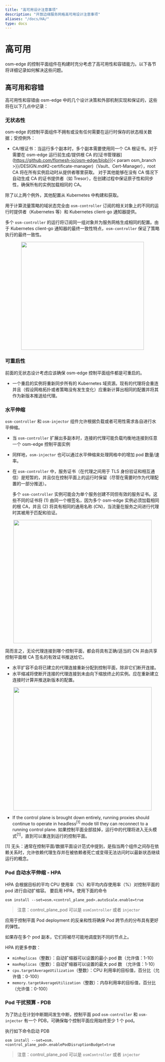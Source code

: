 ```yaml
---
title: "高可用设计注意事项"
description: "开放边缘服务网格高可用设计注意事项"
aliases: "/docs/HA/"
type: docs
---
```


# 高可用

osm-edge 的控制平面组件在构建时充分考虑了高可用性和容错能力。以下各节将详细记录如何解决这些问题。

## 高可用和容错

高可用性和容错由 osm-edge 中的几个设计决策和外部机制实现和保证的，这些将在以下几点中记录：

### 无状态性

osm-edge 的控制平面组件不拥有或没有任何需要在运行时保存的状态相关数据；受控例外：

- CA/根证书：当运行多个副本时，多个副本需要使用同一个 CA 根证书。对于需要在 osm-edge 运行前生成/提供根 CA 的[证书管理器](https://github.com/flomesh-io/osm-edge/blob/{{< param osm_branch >}}/DESIGN.md#2-certificate-manager)（Vault、Cert-Manager），root CA 将在所有实例启动时从提供者哪里获取。
  对于其他能够在没有 CA 情况下自动生成 CA 的证书提供者（如 Tresor），在创建过程中保证原子性和同步性，确保所有的实例加载相同的 CA。

除了以上两个例外，其他配置从 Kubernetes 中构建和获取。

用于计算流量策略的域状态完全由 `osm-controller` 订阅的相关对象上的不同的运行时提供者（Kubernetes 等）和 Kubernetes client-go 通知器提供。

多个 `osm-controller` 的运行将订阅同一组对象并为服务网格生成相同的配置。由于 Kubernetes client-go 通知器的最终一致性特点，`osm-controller` 保证了策略执行的最终一致性。

<p align="center">
  <img src="/docs/images/ha/ha1.png" width="400" height="350"/>
</p>

### 可重启性

前面的无状态设计考虑应该确保 osm-edge 控制平面组件都是可重启的。

- 一个重启的实例将重新同步所有的 Kubernetes 域资源。现有的代理将会重连并且（假设网格拓扑或者策略没有发生变化）应重新计算出相同的配置并将其作为新版本推送给代理。

### 水平伸缩

`osm-controller` 和 `osm-injector` 组件允许根据负载或者可用性需求各自进行水平伸缩。

- 当 `osm-controller` 扩展出多副本时，连接的代理可能负载均衡地连接到任意一个 osm-edge 控制平面实例
- 同样地，`osm-injector` 也可以通过水平伸缩来处理网格中的增加 pod 数量/速率。
- 在 `osm-controller` 中，服务证书（在代理之间用于 TLS 身份验证和相互通信）是短暂的，并且仅在控制平面上的运行时保留（尽管在需要时作为代理配置的一部分推送）。

  多个 `osm-controller` 实例可能会为单个服务创建不同但有效的服务证书。这些不同的证书将 (1) 由同一个根签名，因为多个 osm-edge 实例必须加载相同的根 CA，并且 (2) 将具有相同的通用名称 (CN)，当流量在服务之间进行代理时其被用于匹配和验证。

<p align="center">
  <img src="/docs/images/ha/ha2.png" width="450" height="400"/>
</p>

简而言之，无论代理连接到哪个控制平面，都会将具有正确/适当的 CN 并由共享控制平面根 CA 签名的有效证书推送给它。

- 水平扩容不会将已建立的代理连接重新分配到控制平面，除非它们断开连接。
- 水平缩减将使断开连接的代理连接到未由向下缩放终止的实例。应在重新建立连接时计算并推送新版本的配置。

<p align="center">
  <img src="/docs/images/ha/ha3.png" width="450" height="400"/>
</p>

- If the control plane is brought down entirely, running proxies should continue to operate in headless<sup>[1]</sup> mode till they can reconnect to a running control plane. 如果控制平面全部挂掉，运行中的代理将进入无头模式<sup>[1]</sup>，直到可以重连到运行的控制平面。

[1] 无头：通常在控制平面/数据平面设计范式中提到，是指当两个组件之间存在依赖关系时，允许依赖代理生存并在被依赖者死亡或变得无法访问时以最新状态继续运行的概念。

### Pod 自动水平伸缩 - HPA

HPA 会根据目标的平均 CPU 使用率（%）和平均内存使用率（%）对控制平面的 pod 进行自动扩缩容。
要启用 HPA，使用下面的命令

```
osm install --set=osm.<control_plane_pod>.autoScale.enable=true
```

> 注意：control_plane_pod 可以是 `osmController` 或者 `injector`

应用于控制平面 Pod deployment 的反亲和性将确保 Pod 跨节点的分布具有更好的弹性。

如果存在多个 pod 副本，它们将被尽可能地调度到不同的节点上。

HPA 的更多参数：

- `minReplicas`（整数）：自动扩缩器可以设置的最小 pod 数（允许值：1-10）
- `maxReplicas`（整数）：自动扩缩器可以设置的最大 pod 数 （允许值：1-10）
- `cpu.targetAverageUtilization`（整数）：CPU 利用率的目标值，百分比（允许值：0-100）
- `memory.targetAverageUtilization`（整数）：内存利用率的目标值，百分比（允许值：0-100）

### Pod 干扰预算 - PDB

为了防止在计划中断期间发生中断，控制平面 pod `osm-controller` 和 `osm-injector` 有一个 PDB，可确保每个控制平面应用始终至少 1 个 pod。

执行如下命令启动 PDB

```
osm install --set=osm.<control_plane_pod>.enablePodDisruptionBudget=true
```

> 注意：control_plane_pod 可以是 `osmController` 或者 `injector`
